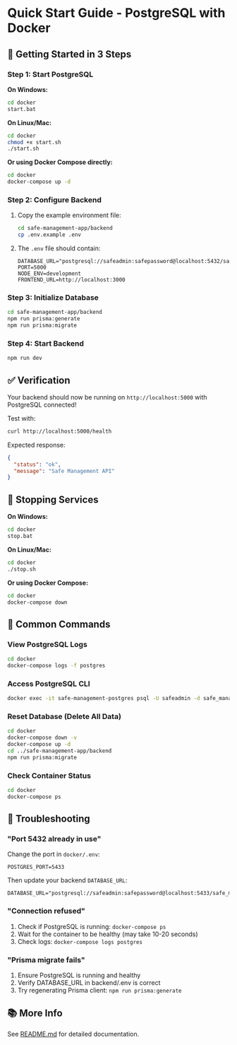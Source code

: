 # Quick Start Guide - PostgreSQL with Docker

## 🚀 Getting Started in 3 Steps

### Step 1: Start PostgreSQL

**On Windows:**
```bash
cd docker
start.bat
```

**On Linux/Mac:**
```bash
cd docker
chmod +x start.sh
./start.sh
```

**Or using Docker Compose directly:**
```bash
cd docker
docker-compose up -d
```

### Step 2: Configure Backend

1. Copy the example environment file:
   ```bash
   cd safe-management-app/backend
   cp .env.example .env
   ```

2. The `.env` file should contain:
   ```env
   DATABASE_URL="postgresql://safeadmin:safepassword@localhost:5432/safe_management"
   PORT=5000
   NODE_ENV=development
   FRONTEND_URL=http://localhost:3000
   ```

### Step 3: Initialize Database

```bash
cd safe-management-app/backend
npm run prisma:generate
npm run prisma:migrate
```

### Step 4: Start Backend

```bash
npm run dev
```

## ✅ Verification

Your backend should now be running on `http://localhost:5000` with PostgreSQL connected!

Test with:
```bash
curl http://localhost:5000/health
```

Expected response:
```json
{
  "status": "ok",
  "message": "Safe Management API"
}
```

## 🛑 Stopping Services

**On Windows:**
```bash
cd docker
stop.bat
```

**On Linux/Mac:**
```bash
cd docker
./stop.sh
```

**Or using Docker Compose:**
```bash
cd docker
docker-compose down
```

## 🔧 Common Commands

### View PostgreSQL Logs
```bash
cd docker
docker-compose logs -f postgres
```

### Access PostgreSQL CLI
```bash
docker exec -it safe-management-postgres psql -U safeadmin -d safe_management
```

### Reset Database (Delete All Data)
```bash
cd docker
docker-compose down -v
docker-compose up -d
cd ../safe-management-app/backend
npm run prisma:migrate
```

### Check Container Status
```bash
cd docker
docker-compose ps
```

## 🐛 Troubleshooting

### "Port 5432 already in use"
Change the port in `docker/.env`:
```env
POSTGRES_PORT=5433
```

Then update your backend `DATABASE_URL`:
```env
DATABASE_URL="postgresql://safeadmin:safepassword@localhost:5433/safe_management"
```

### "Connection refused"
1. Check if PostgreSQL is running: `docker-compose ps`
2. Wait for the container to be healthy (may take 10-20 seconds)
3. Check logs: `docker-compose logs postgres`

### "Prisma migrate fails"
1. Ensure PostgreSQL is running and healthy
2. Verify DATABASE_URL in backend/.env is correct
3. Try regenerating Prisma client: `npm run prisma:generate`

## 📚 More Info

See [README.md](./README.md) for detailed documentation.
